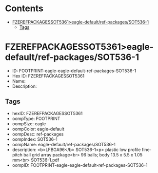 



Contents
========

* [FZEREFPACKAGESSOT5361>eagle-default/ref-packages/SOT536-1](#fzerefpackagessot5361eagle-defaultref-packagessot536-1)
	* [Tags](#tags)

# FZEREFPACKAGESSOT5361>eagle-default/ref-packages/SOT536-1

- ID: FOOTPRINT-eagle-eagle-default-ref-packages-SOT536-1
- Hex ID: FZEREFPACKAGESSOT5361
- Name: 
- Description: 

## Tags

- hexID: FZEREFPACKAGESSOT5361
- oompType: FOOTPRINT
- oompSize: eagle
- oompColor: eagle-default
- oompDesc: ref-packages
- oompIndex: SOT536-1
- oompName: eagle-default/ref-packages/SOT536-1
- description: &lt;b&gt;LFBGA96&lt;/b&gt; SOT536-1&lt;p&gt;&#xD;
plastic low profile fine-pitch ball grid array package&lt;br&gt;&#xD;
96 balls; body 13.5 x 5.5 x 1.05 mm&lt;br&gt;&#xD;
SOT536-1.pdf
- oompID: FOOTPRINT-eagle-eagle-default-ref-packages-SOT536-1
